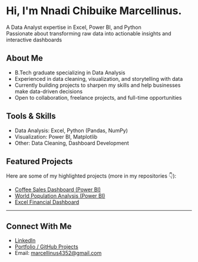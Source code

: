 # Hi, I'm Nnadi Chibuike Marcellinus.

A Data Analyst expertise in Excel, Power BI, and Python  
Passionate about transforming raw data into actionable insights and interactive dashboards  


## About Me
-  B.Tech graduate specializing in Data Analysis  
- Experienced in data cleaning, visualization, and storytelling with data 
- Currently building projects to sharpen my skills and help businesses make data-driven decisions  
- Open to collaboration, freelance projects, and full-time opportunities  

## Tools & Skills
- Data Analysis: Excel, Python (Pandas, NumPy)  
- Visualization: Power BI, Matplotlib    
- Other: Data Cleaning, Dashboard Development  

## Featured Projects
Here are some of my highlighted projects (more in my repositories 👇):

- [Coffee Sales Dashboard (Power BI)](link-to-repo)  
- [World Population Analysis (Power BI)](link-to-repo)  
- [Excel Financial Dashboard](link-to-repo)  

---

## Connect With Me
- [LinkedIn](https://www.linkedin.com/in/marcellinus-nnadi-40b2a1381/)  
- [Portfolio / GitHub Projects](your-github-url)  
- Email: marcellinus4352@gmail.com 


